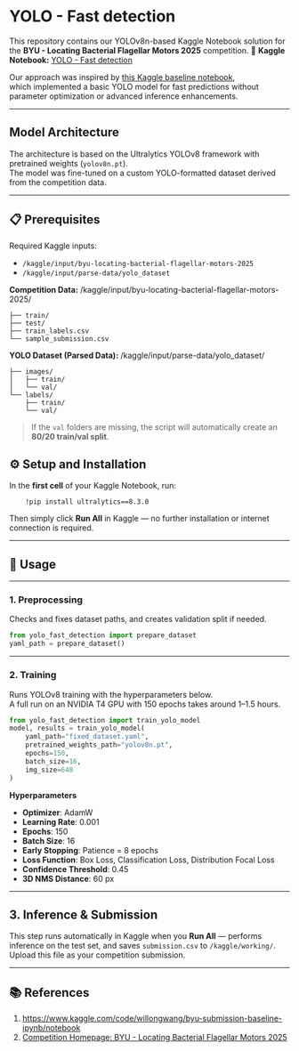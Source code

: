 # YOLO - Fast detection  

This repository contains our YOLOv8n-based Kaggle Notebook solution for the **BYU - Locating Bacterial Flagellar Motors 2025** competition.
📓 **Kaggle Notebook:** [YOLO - Fast detection](https://www.kaggle.com/code/roeiya/yolo-fast-detection/edit)

Our approach was inspired by [this Kaggle baseline notebook](https://www.kaggle.com/code/willongwang/byu-submission-baseline-ipynb/notebook),  
which implemented a basic YOLO model for fast predictions without parameter optimization or advanced inference enhancements.  


---

## Model Architecture  
The architecture is based on the Ultralytics YOLOv8 framework with pretrained weights (`yolov8n.pt`).  
The model was fine-tuned on a custom YOLO-formatted dataset derived from the competition data.

---

## 📋 Prerequisites
Required Kaggle inputs:
- `/kaggle/input/byu-locating-bacterial-flagellar-motors-2025`
- `/kaggle/input/parse-data/yolo_dataset`

**Competition Data:**
/kaggle/input/byu-locating-bacterial-flagellar-motors-2025/
```
├── train/
├── test/
├── train_labels.csv
└── sample_submission.csv
```
**YOLO Dataset (Parsed Data):**
/kaggle/input/parse-data/yolo_dataset/
```
├── images/
│   ├── train/
│   └── val/
└── labels/
    ├── train/
    └── val/
```

> If the `val` folders are missing, the script will automatically create an **80/20 train/val split**.



## ⚙️ Setup and Installation
In the **first cell** of your Kaggle Notebook, run:
```
    !pip install ultralytics==8.3.0
```
Then simply click **Run All** in Kaggle — no further installation or internet connection is required.

---









## 🚀 Usage  
---

### 1. Preprocessing  
Checks and fixes dataset paths, and creates validation split if needed.
```python
from yolo_fast_detection import prepare_dataset
yaml_path = prepare_dataset()
```

---

### 2. Training  
Runs YOLOv8 training with the hyperparameters below.  
A full run on an NVIDIA T4 GPU with 150 epochs takes around 1–1.5 hours.

```python
from yolo_fast_detection import train_yolo_model
model, results = train_yolo_model(
    yaml_path="fixed_dataset.yaml",
    pretrained_weights_path="yolov8n.pt",
    epochs=150,
    batch_size=16,
    img_size=640
)
```

**Hyperparameters**  
- **Optimizer**: AdamW  
- **Learning Rate**: 0.001  
- **Epochs**: 150  
- **Batch Size**: 16  
- **Early Stopping**: Patience = 8 epochs  
- **Loss Function**: Box Loss, Classification Loss, Distribution Focal Loss  
- **Confidence Threshold**: 0.45  
- **3D NMS Distance**: 60 px  

---

## 3. Inference & Submission
This step runs automatically in Kaggle when you **Run All** — performs inference on the test set, and saves `submission.csv` to `/kaggle/working/`.  
Upload this file as your competition submission.


---

## 📚 References  
1. https://www.kaggle.com/code/willongwang/byu-submission-baseline-ipynb/notebook
2. [Competition Homepage: BYU - Locating Bacterial Flagellar Motors 2025](https://www.kaggle.com/competitions/byu-locating-bacterial-flagellar-motors-2025)

